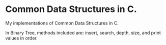 # Common Data Structures in C.

My implementations of Common Data Structures in C.

In Binary Tree, methods included are: insert, search, depth, size, and print values in order. 
